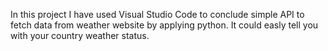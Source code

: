 In this project I have used Visual Studio Code to conclude simple API to fetch data from weather website by applying python. It could easly tell you with your country weather status.

